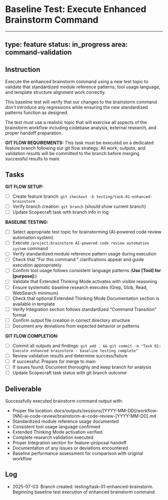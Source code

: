 # Baseline Test: Execute Enhanced Brainstorm Command

---
type: feature
status: in_progress
area: command-validation
---


## Instruction
Execute the enhanced brainstorm command using a new test topic to validate that standardized module reference patterns, tool usage language, and template structure alignment work correctly.

This baseline test will verify that our changes to the brainstorm command don't introduce any regressions while ensuring the new standardized patterns function as designed.

The test must use a realistic topic that will exercise all aspects of the brainstorm workflow including codebase analysis, external research, and proper handoff preparation.

**GIT FLOW REQUIREMENTS:**
This task must be executed on a dedicated feature branch following our git flow strategy. All work, outputs, and validation results will be committed to the branch before merging successful results to main.

## Tasks
**GIT FLOW SETUP:**
- [ ] Create feature branch: `git checkout -b testing/task-01-enhanced-brainstorm`
- [ ] Verify branch creation: `git branch` (should show current branch)
- [ ] Update Scopecraft task with branch info in log

**BASELINE TESTING:**
- [ ] Select appropriate test topic for brainstorming (AI-powered code review automation system)
- [ ] Execute `/project:brainstorm AI-powered code review automation system` command
- [ ] Verify standardized module reference pattern usage during execution
- [ ] Check that "For this command:" clarifications appear and guide execution appropriately
- [ ] Confirm tool usage follows consistent language patterns (**Use [Tool] for [purpose]:**)
- [ ] Validate that Extended Thinking Mode activates with visible reasoning
- [ ] Ensure systematic baseline research executes (Grep, Glob, Read, WebSearch minimum)
- [ ] Check that optional Extended Thinking Mode Documentation section is available in template
- [ ] Verify Integration section follows standardized "Command Transition" format
- [ ] Confirm output file creation in correct directory structure
- [ ] Document any deviations from expected behavior or patterns

**GIT FLOW COMPLETION:**
- [ ] Commit all outputs and findings: `git add . && git commit -m "Task 01: Execute enhanced brainstorm - baseline testing complete"`
- [ ] Review validation results and determine success/failure
- [ ] If successful: Prepare for merge to main
- [ ] If issues found: Document thoroughly and keep branch for analysis
- [ ] Update Scopecraft task status with git branch outcome

## Deliverable
Successfully executed brainstorm command output with:
- Proper file location: docs/outputs/sessions/[YYYY-MM-DD]/workflow-[NN]-ai-code-review/brainstorm-ai-code-review-[YYYY-MM-DD].md
- Standardized module reference usage documented
- Consistent tool usage language confirmed
- Extended Thinking Mode activation verified
- Complete research validation executed
- Proper Integration section for feature-proposal handoff
- Documentation of any issues or deviations encountered
- Baseline performance assessment for comparison with original workflow

## Log
- 2025-07-03: Branch created: testing/task-01-enhanced-brainstorm. Beginning baseline test execution of enhanced brainstorm command.
